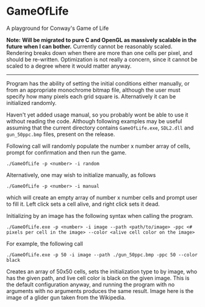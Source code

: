 # GameOfLife
A playground for Conway's Game of Life

**Note:**
**Will be migrated to pure C and OpenGL as massively scalable in the future when I can bother.**
Currently cannot be reasonably scaled. Rendering breaks down when there are more than one cells per pixel, and should be re-written.
Optimization is not really a concern, since it cannot be scaled to a degree where it would matter anyway.

---

Program has the ability of setting the initial conditions either manually, or from an appropriate monochrome bitmap file, although the user must specify how many pixels each grid square is. Alternatively it can be initialized randomly.

Haven't yet added usage manual, so you probably wont be able to use it without reading the code. Although following examples may be useful assuming that the current directory contains `GameOfLife.exe`, `SDL2.dll` and `gun_50ppc.bmp` files, present on the release.

Following call will randomly populate the number x number array of cells, prompt for confirmation and then run the game.

```
./GameOfLife -p <number> -i random
```

Alternatively, one may wish to initialize manually, as follows

```
./GameOfLife -p <number> -i manual
```
which will create an empty array of number x number cells and prompt user to fill it. Left click sets a cell alive, and right click sets it dead.


Initializing by an image has the following syntax when calling the program. 

```
./GameOfLife.exe -p <number> -i image --path <path/to/image> -ppc <# pixels per cell in the image> --color <alive cell color on the image>
```

For example, the following call

```
./GameOfLife.exe -p 50 -i image --path ./gun_50ppc.bmp -ppc 50 --color black
```

Creates an array of 50x50 cells, sets the initialization type to by image, who has the given path, and live cell color is black on the given image. This is the default configuration anyway, and running the program with no arguments with no arguments produces the same result. Image here is the image of a glider gun taken from the Wikipedia.
